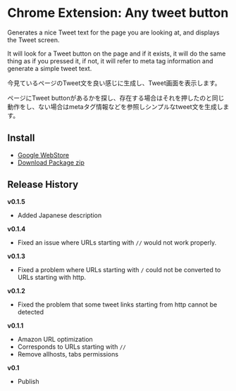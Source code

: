 # Chrome Extension: Any tweet button

Generates a nice Tweet text for the page you are looking at, and displays the Tweet screen.

It will look for a Tweet button on the page and if it exists, it will do the same thing as if you pressed it, if not, it will refer to meta tag information and generate a simple tweet text.

今見ているページのTweet文を良い感じに生成し、Tweet画面を表示します。

ページにTweet buttonがあるかを探し、存在する場合はそれを押したのと同じ動作をし、ない場合はmetaタグ情報などを参照しシンプルなtweet文を生成します。

## Install

* [Google WebStore](https://chrome.google.com/webstore/detail/any-tweet-button/ogpcalajfflmgghkonielmclipbclpdj)
* [Download Package zip](https://github.com/hazi/any_tweet_button/releases/latest)

## Release History

**v0.1.5**
* Added Japanese description

**v0.1.4**
* Fixed an issue where URLs starting with `//` would not work properly.

**v0.1.3**
* Fixed a problem where URLs starting with `/` could not be converted to URLs starting with http.

**v0.1.2**
* Fixed the problem that some tweet links starting from http cannot be detected

**v0.1.1**
* Amazon URL optimization
* Corresponds to URLs starting with `//`
* Remove allhosts, tabs permissions

**v0.1**
* Publish
